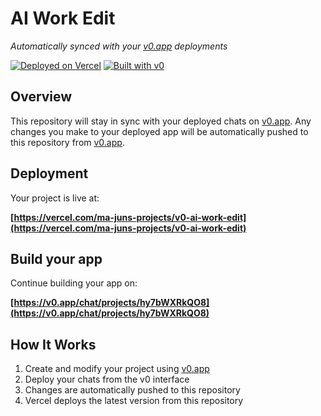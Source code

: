 # AI Work Edit

*Automatically synced with your [v0.app](https://v0.app) deployments*

[![Deployed on Vercel](https://img.shields.io/badge/Deployed%20on-Vercel-black?style=for-the-badge&logo=vercel)](https://vercel.com/ma-juns-projects/v0-ai-work-edit)
[![Built with v0](https://img.shields.io/badge/Built%20with-v0.app-black?style=for-the-badge)](https://v0.app/chat/projects/hy7bWXRkQO8)

## Overview

This repository will stay in sync with your deployed chats on [v0.app](https://v0.app).
Any changes you make to your deployed app will be automatically pushed to this repository from [v0.app](https://v0.app).

## Deployment

Your project is live at:

**[https://vercel.com/ma-juns-projects/v0-ai-work-edit](https://vercel.com/ma-juns-projects/v0-ai-work-edit)**

## Build your app

Continue building your app on:

**[https://v0.app/chat/projects/hy7bWXRkQO8](https://v0.app/chat/projects/hy7bWXRkQO8)**

## How It Works

1. Create and modify your project using [v0.app](https://v0.app)
2. Deploy your chats from the v0 interface
3. Changes are automatically pushed to this repository
4. Vercel deploys the latest version from this repository